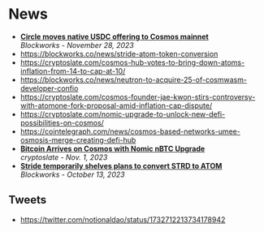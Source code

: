 # News

- [**Circle moves native USDC offering to Cosmos mainnet**](https://blockworks.co/news/circle-moves-usdc-to-cosmos)
  <br/>_Blockworks - November 28, 2023_
- https://blockworks.co/news/stride-atom-token-conversion
- https://cryptoslate.com/cosmos-hub-votes-to-bring-down-atoms-inflation-from-14-to-cap-at-10/
- https://blockworks.co/news/neutron-to-acquire-25-of-cosmwasm-developer-confio
- https://cryptoslate.com/cosmos-founder-jae-kwon-stirs-controversy-with-atomone-fork-proposal-amid-inflation-cap-dispute/
- https://cryptoslate.com/nomic-upgrade-to-unlock-new-defi-possibilities-on-cosmos/
- https://cointelegraph.com/news/cosmos-based-networks-umee-osmosis-merge-creating-defi-hub
- [**Bitcoin Arrives on Cosmos with Nomic nBTC Upgrade**](https://cryptoslate.com/bitcoin-arrives-on-cosmos-with-nomic-nbtc-upgrade/)
  <br/>_cryptoslate - Nov. 1, 2023_
- [**Stride temporarily shelves plans to convert STRD to ATOM**](https://blockworks.co/news/stride-atom-token-conversion)
  <br/>_Blockworks - October 13, 2023_

## Tweets

- https://twitter.com/notionaldao/status/1732712213734178942
